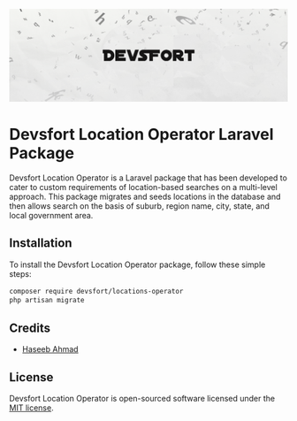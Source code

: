 <p align="center"><img src="/art/header.png?1" alt="devsfort logo"></p>

# Devsfort Location Operator Laravel Package
Devsfort Location Operator is a Laravel package that has been developed to cater to custom requirements of location-based searches on a multi-level approach. This package migrates and seeds locations in the database and then allows search on the basis of suburb, region name, city, state, and local government area.

## Installation
To install the Devsfort Location Operator package, follow these simple steps:

```sh
composer require devsfort/locations-operator
php artisan migrate
```

## Credits

- [Haseeb Ahmad](https://github.com/hahmad748)



## License

Devsfort Location Operator is open-sourced software licensed under the [MIT license](https://opensource.org/licenses/MIT).
